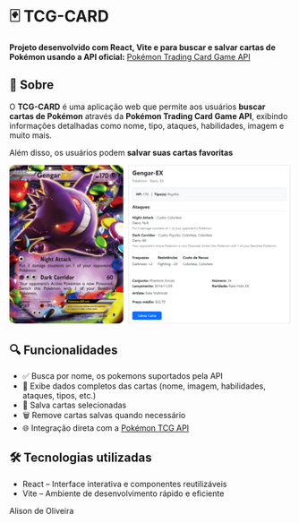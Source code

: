 
  <h1>🃏 TCG-CARD</h1>
  <p><strong>Projeto desenvolvido com React, Vite e para buscar e salvar cartas de Pokémon usando a API oficial:</strong> <a href="https://pokemontcg.io ">Pokémon Trading Card Game API</a></p>

  <div>
    <h2>🚀 Sobre</h2>
    <p>O <strong>TCG-CARD</strong> é uma aplicação web que permite aos usuários <strong>buscar cartas de Pokémon</strong> através da <strong>Pokémon Trading Card Game API</strong>, exibindo informações detalhadas como nome, tipo, ataques, habilidades, imagem e muito mais.</p>
    <p>Além disso, os usuários podem <strong>salvar suas cartas favoritas</strong></p>
  </div>

  ![alt text](image.png)

  <h2>🔍 Funcionalidades</h2>
  <ul>
    <li>✅ Busca por nome, os pokemons suportados pela API</li>
    <li>📄 Exibe dados completos das cartas (nome, imagem, habilidades, ataques, tipos, etc.)</li>
    <li>💾 Salva cartas selecionadas</li>
    <li>🗑️ Remove cartas salvas quando necessário</li>
    <li>🌐 Integração direta com a <a href="https://pokemontcg.io ">Pokémon TCG API</a></li>
  </ul>


  <h2>🛠 Tecnologias utilizadas</h2>
  <ul>
    <li><span>React</span> – Interface interativa e componentes reutilizáveis</li>
    <li><span>Vite</span> – Ambiente de desenvolvimento rápido e eficiente</li>
  </ul>

  <div>
    <p>Alison de Oliveira</p>
  </div>

</body>
</html>